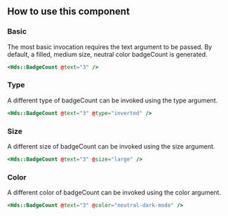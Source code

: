 ## How to use this component

### Basic
The most basic invocation requires the text argument to be passed. By default, a filled, medium size, neutral color badgeCount is generated.

```handlebars
<Hds::BadgeCount @text="3" />
```

### Type

A different type of badgeCount can be invoked using the type argument.

```handlebars
<Hds::BadgeCount @text="3" @type="inverted" />
```

### Size

A different size of badgeCount can be invoked using the size argument.

```handlebars
<Hds::BadgeCount @text="3" @size="large" />
```

### Color

A different color of badgeCount can be invoked using the color argument.

```handlebars
<Hds::BadgeCount @text="3" @color="neutral-dark-mode" />
```